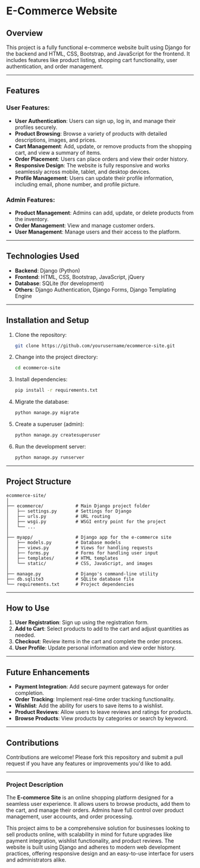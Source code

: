 
# E-Commerce Website

## Overview

This project is a fully functional e-commerce website built using Django for the backend and HTML, CSS, Bootstrap, and JavaScript for the frontend. It includes features like product listing, shopping cart functionality, user authentication, and order management.

---

## Features

### User Features:
- **User Authentication**: Users can sign up, log in, and manage their profiles securely.
- **Product Browsing**: Browse a variety of products with detailed descriptions, images, and prices.
- **Cart Management**: Add, update, or remove products from the shopping cart, and view a summary of items.
- **Order Placement**: Users can place orders and view their order history.
- **Responsive Design**: The website is fully responsive and works seamlessly across mobile, tablet, and desktop devices.
- **Profile Management**: Users can update their profile information, including email, phone number, and profile picture.

### Admin Features:
- **Product Management**: Admins can add, update, or delete products from the inventory.
- **Order Management**: View and manage customer orders.
- **User Management**: Manage users and their access to the platform.

---

## Technologies Used

- **Backend**: Django (Python)
- **Frontend**: HTML, CSS, Bootstrap, JavaScript, jQuery
- **Database**: SQLite (for development)
- **Others**: Django Authentication, Django Forms, Django Templating Engine

---

## Installation and Setup

1. Clone the repository:
   ```bash
   git clone https://github.com/yourusername/ecommerce-site.git
   ```
2. Change into the project directory:
   ```bash
   cd ecommerce-site
   ```
3. Install dependencies:
   ```bash
   pip install -r requirements.txt
   ```
4. Migrate the database:
   ```bash
   python manage.py migrate
   ```
5. Create a superuser (admin):
   ```bash
   python manage.py createsuperuser
   ```
6. Run the development server:
   ```bash
   python manage.py runserver
   ```

---

## Project Structure

```
ecommerce-site/
│
├── ecommerce/            # Main Django project folder
│   ├── settings.py       # Settings for Django
│   ├── urls.py           # URL routing
│   ├── wsgi.py           # WSGI entry point for the project
│   └── ...
│
├── myapp/                # Django app for the e-commerce site
│   ├── models.py         # Database models
│   ├── views.py          # Views for handling requests
│   ├── forms.py          # Forms for handling user input
│   ├── templates/        # HTML templates
│   └── static/           # CSS, JavaScript, and images
│
├── manage.py             # Django's command-line utility
├── db.sqlite3            # SQLite database file
└── requirements.txt      # Project dependencies
```

---

## How to Use

1. **User Registration**: Sign up using the registration form.
2. **Add to Cart**: Select products to add to the cart and adjust quantities as needed.
3. **Checkout**: Review items in the cart and complete the order process.
4. **User Profile**: Update personal information and view order history.

---

## Future Enhancements

- **Payment Integration**: Add secure payment gateways for order completion.
- **Order Tracking**: Implement real-time order tracking functionality.
- **Wishlist**: Add the ability for users to save items to a wishlist.
- **Product Reviews**: Allow users to leave reviews and ratings for products.
- **Browse Products**: View products by categories or search by keyword.

---

## Contributions

Contributions are welcome! Please fork this repository and submit a pull request if you have any features or improvements you'd like to add.

---

### **Project Description**

The **E-commerce Site** is an online shopping platform designed for a seamless user experience. It allows users to browse products, add them to the cart, and manage their orders. Admins have full control over product management, user accounts, and order processing. 

This project aims to be a comprehensive solution for businesses looking to sell products online, with scalability in mind for future upgrades like payment integration, wishlist functionality, and product reviews. The website is built using Django and adheres to modern web development practices, offering responsive design and an easy-to-use interface for users and administrators alike.
